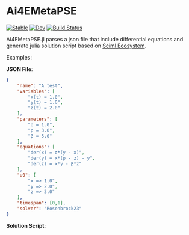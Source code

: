# Ai4EMetaPSE

[![Stable](https://img.shields.io/badge/docs-stable-blue.svg)](https://jake484.github.io/Ai4EMetaPSE.jl/stable/)
[![Dev](https://img.shields.io/badge/docs-dev-blue.svg)](https://jake484.github.io/Ai4EMetaPSE.jl/dev/)
[![Build Status](https://github.com/jake484/Ai4EMetaPSE.jl/actions/workflows/CI.yml/badge.svg?branch=main)](https://github.com/jake484/Ai4EMetaPSE.jl/actions/workflows/CI.yml)

Ai4EMetaPSE.jl parses a json file that include differential equations and generate julia solution script based on [Sciml Ecosystem](https://sciml.ai/). 

Examples:

**JSON File**:

```json
{
    "name": "A test",
    "variables": [
        "x(t) = 1.0",
        "y(t) = 1.0",
        "z(t) = 2.0"
    ],
    "parameters": [
        "σ = 1.0",
        "ρ = 3.0",
        "β = 5.0" 
    ],
    "equations": [
        "der(x) = σ*(y - x)",
        "der(y) = x*(ρ - z) - y",
        "der(z) = x*y - β*z"
    ],
    "u0": [
        "x => 1.0",
        "y => 2.0",
        "z => 3.0"
    ],
    "timespan": [0,1],
    "solver": "Rosenbrock23"
}
```

**Solution Script**:

```julia

```
